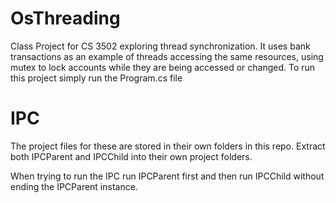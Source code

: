 # OsThreading
Class Project for CS 3502 exploring thread synchronization. It uses bank transactions as an example of threads accessing the same resources, using mutex to lock accounts while they are being accessed or changed.
To run this project simply run the Program.cs file


# IPC
The project files for these are stored in their own folders in this repo. Extract both IPCParent and IPCChild into their own project folders.

When trying to run the IPC run IPCParent first and then run IPCChild without ending the IPCParent instance.
